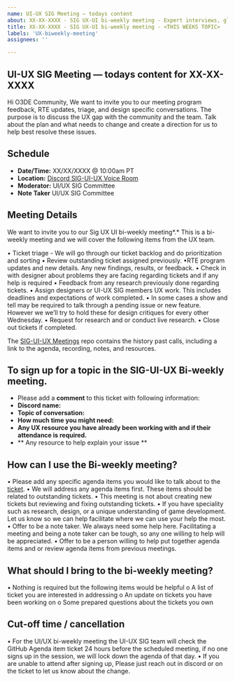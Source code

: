 ```yaml
---
name: UI-UX SIG Meeting — todays content
about: XX-XX-XXXX - SIG UX-UI bi-weekly meeting - Expert interviews, global updates, Roadmap visibility, and design review
title: XX-XX-XXXX - SIG UX-UI bi-weekly meeting - <THIS WEEKS TOPIC>
labels: 'UX-biweekly-meeting'
assignees: ''

---
```



## UI-UX SIG Meeting — todays content for XX-XX-XXXX

Hi O3DE Community,
We want to invite you to our meeting program feedback, RTE updates, triage, and design specific conversations.  The purpose is to discuss the UX gap with the community and the team. Talk about the plan and what needs to change and create a  direction for us  to help best resolve these issues. 

## Schedule
- **Date/Time:** XX/XX/XXXX @ 10:00am PT
- **Location:** [Discord SIG-UI-UX Voice Room](https://discord.gg/Mc6jStmuMK)
- **Moderator:** UI/UX SIG Committee
- **Note Taker** UI/UX SIG Committee

## Meeting Details
We want to invite you to our Sig UX UI  bi-weekly meeting*.* This is a bi-weekly meeting and we will cover the following items from the UX team.

• Ticket triage - We will go through our ticket backlog and do prioritization and sorting
• Review outstanding ticket assigned previously.
•RTE program updates and new details. Any new findings, results, or feedback.
• Check in with designer about problems they are facing regarding tickets and if any help is required
• Feedback from any research previously done regarding tickets.
• Assign designers or UI-UX SIG members UX work. This includes deadlines and expectations of work completed. 
• In some cases a show and tell may be required to talk through a pending issue or new feature. However we we’ll try to hold these for design critiques for every other Wednesday.
• Request for research and or conduct live research.
• Close out tickets if completed.


The [SIG-UI-UX Meetings](https://github.com/o3de/sig-ui-ux/tree/main/meetings) repo contains the history past calls, including a link to the agenda, recording, notes, and resources.

## To sign up for a topic in the SIG-UI-UX Bi-weekly meeting. 
- Please add a **comment** to this ticket with following information:
 - **Discord name:**
 - **Topic of conversation:**
 - **How much time you might need:**
 - **Any UX resource you have already been working with and if their attendance is required.**
 - ** Any resource to help explain your issue **



## How can I use the Bi-weekly meeting?
• Please add any specific agenda items you would like to talk about to the [ticket](https://github.com/o3de/sig-ui-ux/issues). 
• We will address any agenda items first. These items should be related to outstanding tickets. 
• This meeting is not about creating new tickets but reviewing and fixing outstanding tickets.
• If you have speciality such as research, design, or a unique understanding of game development. Let us know so we can help facilitate where we can use your help the most.
• Offer to be a note taker. We always need some help here. Facilitating a meeting and being a note taker can be tough, so any one willing to help will be appreciated. 
• Offer to be a person willing to help put together agenda items and or review agenda items from previous meetings.

## What should I bring to the bi-weekly meeting?
• Nothing is required but the following items would be helpful
o A list of ticket you are interested in addressing
o An update on tickets you have been working on
o Some prepared questions about the tickets you own 

## Cut-off time / cancellation 
• For the UI/UX bi-weekly meeting the UI-UX SIG team will check the GitHub Agenda item ticket 24 hours before the scheduled meeting, if no one signs up in the session, we will lock down the agenda of that day.
• If you are unable to attend after signing up, Please just reach out in discord or on the ticket to let us know about the change.
